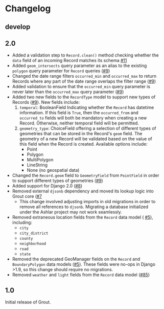 # Changelog

## develop

## 2.0

- Added a validation step to `Record.clean()` method checking whether the `data`
  field of an incoming Record matches its schema [#11](https://github.com/azavea/grout/pull/11)
- Added `geom_intersects` query parameter as an alias to the existing `polygon`
  query parameter for `Record` queries ([#9](https://github.com/azavea/grout/pull/9))
- Changed the date range filters `occurred_min` and `occurred_max` to return
  Records where any part of the date range overlaps the filter range
  ([#9](https://github.com/azavea/grout/pull/9))
- Added validation to ensure that the `occurred_min` query parameter is never later
  than the `occurred_max` query parameter ([#9](https://github.com/azavea/grout/pull/9))
- Added two new fields to the `RecordType` model to support new types of
  Records ([#9](https://github.com/azavea/grout/pull/9)). New fields include:
    1. `temporal`: BooleanField Indicating whether the `Record` has datetime information. If
       this field is `True`, then the `occurred_from` and `occurred_to` fields
       will both be mandatory when creating a new Record. Otherwise, neither
       temporal field will be permitted.
    2. `geometry_type`: ChoiceField offering a selection of different types of
       geometries that can be stored in the Record's `geom` field. The geometry
       of a new Record will be validated based on the value of this field when the Record is
       created. Available options include:
          - Point
          - Polygon
          - MultiPolygon
          - LineString
          - None (no geospatial data)
- Changed the `Record.geom` field to `GeometryField` from `PointField` in order
  to support different types of geometries ([#9](https://github.com/azavea/grout/pull/9))
- Added support for Django 2.0 ([#8](https://github.com/azavea/grout/pull/8))
- Removed external `djsonb` dependency and moved its lookup logic into
  Grout core ([#7](https://github.com/azavea/grout/pull/7)
    - This change involved adjusting imports in old migrations in order to
      remove all references to `djsonb`. Migrating a database initialized under
      the Ashlar project may not work seamlessly.
- Removed extraneous location fields from the `Record` data model (
  [#5](https://github.com/azavea/grout/pull/5)), including:
    - `city`
    - `city_district`
    - `county`
    - `neighborhood`
    - `road`
    - `state`
- Removed the deprecated GeoManager fields on the `Record` and `BoundaryPolygon`
  data models ([#5](https://github.com/azavea/grout/pull/5)). These fields were
  no-ops in Django >1.9, so this change should require no migrations.
- Removed `weather` and `light` fields from the `Record` data model
  ([#85](https://github.com/azavea/ashlar/pull/85))

## 1.0 

Initial release of Grout.
